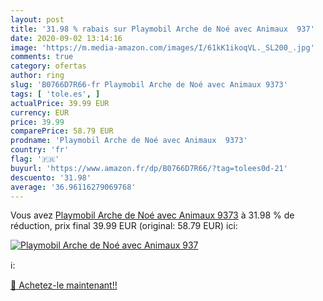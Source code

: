 ```yaml
---
layout: post
title: '31.98 % rabais sur Playmobil Arche de Noé avec Animaux  937'
date: 2020-09-02 13:14:16
image: 'https://m.media-amazon.com/images/I/61kK1ikoqVL._SL200_.jpg'
comments: true
category: ofertas
author: ring
slug: 'B0766D7R66-fr Playmobil Arche de Noé avec Animaux 9373'
tags: [ 'tole.es', ]
actualPrice: 39.99 EUR
currency: EUR
price: 39.99
comparePrice: 58.79 EUR
prodname: 'Playmobil Arche de Noé avec Animaux  9373'
country: 'fr'
flag: '🇫🇷'
buyurl: 'https://www.amazon.fr/dp/B0766D7R66/?tag=tolees0d-21'
descuento: '31.98'
average: '36.96116279069768'
---
```


Vous avez [Playmobil Arche de Noé avec Animaux  9373](https://www.amazon.fr/dp/B0766D7R66/?tag=tolees0d-21)  à  31.98 % de réduction, prix final  39.99 EUR (original: 58.79 EUR) ici:

[![Playmobil Arche de Noé avec Animaux  937](https://m.media-amazon.com/images/I/61kK1ikoqVL._SL200_.jpg)](https://www.amazon.fr/dp/B0766D7R66/?tag=tolees0d-21)

ℹ️:


[🛒 Achetez-le maintenant!!](https://www.amazon.fr/dp/B0766D7R66/?tag=tolees0d-21)
